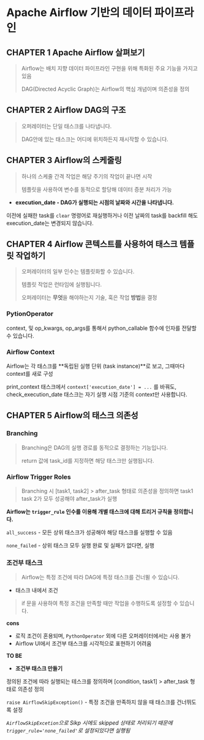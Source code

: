 # Apache Airflow 기반의 데이터 파이프라인

## CHAPTER 1 Apache Airflow 살펴보기

> Airflow는 배치 지향 데이터 파이프라인 구현을 위해 특화된 주요 기능을 가지고 있음
>
> DAG(Directed Acyclic Graph)는 Airflow의 핵심 개념이며 의존성을 정의

## CHAPTER 2 Airflow DAG의 구조

> 오퍼레이터는 단일 태스크를 나타냅니다.
>
> DAG안에 있는 태스크는 어디에 위치하든지 재시작할 수 있습니다.

## CHAPTER 3 Airflow의 스케줄링

> 하나의 스케줄 간격 작업은 해당 주기의 작업이 끝나면 시작
>
> 템플릿을 사용하여 변수를 동적으로 할당해 데이터 증분 처리가 가능

- **execution_date - DAG가 실행되는 시점의 날짜와 시간을 나타냅니다.**

이전에 실패한 task를 `clear` 명령어로 재실행하거나 이전 날짜의 task를 backfill 해도
execution_date는 변경되지 않습니다.

## CHAPTER 4 Airflow 콘텍스트를 사용하여 태스크 템플릿 작업하기

> 오퍼레이터의 일부 인수는 템플릿화할 수 있습니다.
>
> 템플릿 작업은 런타임에 실행됩니다.
>
> 오퍼레이터는 **무엇**을 해야하는지 기술, 훅은 작업 **방법**을 결정

### PytionOperator

context, 및 op_kwargs, op_args를 통해서 python_callable 함수에 인자를 전달할 수 있습니다.

### Airflow Context

Airflow는 각 태스크를 **독립된 실행 단위 (task instance)**로 보고, 그때마다 context를 새로 구성

print_context 태스크에서 `context['execution_date'] = ...` 를 바꿔도,
check_execution_date 태스크는 자기 실행 시점 기준의 context만 사용합니다.

## CHAPTER 5 Airflow의 태스크 의존성

>
>

### Branching

> Branching은 DAG의 실행 경로를 동적으로 결정하는 기능입니다.
>
> return 값에 task_id를 지정하면 해당 태스크만 실행됩니다.

### Airflow Trigger Roles

> Branching 시 [task1, task2] > after_task 형태로 의존성을 정의하면
> task1 task 2가 모두 성공해야 after_task가 실행


**Airflow는 `trigger_rule` 인수를 이용해 개별 태스크에 대해 트리거 규칙을 정의합니다.**

`all_success` - 모든 상위 태스크가 성공해야 해당 태스크를 실행할 수 있음

`none_failed` - 상위 태스크 모두 실행 완료 및 실패가 없다면, 실행

### 조건부 태스크

> Airflow는 특정 조건에 따라 DAG에 특정 태스크를 건너뛸 수 있습니다.

- 태스크 내에서 조건

> if 문을 사용하여 특정 조건을 만족할 때만 작업을 수행하도록 설정할 수 있습니다.

**cons**

- 로직 조건이 혼용되며, `PythonOperator` 외에 다른 오퍼레이터에서는 사용 불가
- Airflow UI에서 조건부 태스크를 시각적으로 표현하기 어려움

**TO BE**

- **조건부 태스크 만들기**

정의된 조건에 따라 실행되는 테스크를 정의하며 [condition, task1] > after_task 형태로 의존성 정의

`raise AirflowSkipException()` - 특정 조건을 만족하지 않을 때 태스크를 건너뛰도록 설정

_`AirflowSkipExcetion`으로 Sikp 시에도 skipped 상태로 처리되기 때문에 `trigger_rule='none_failed'`로 설정되있다면 실행됨_


